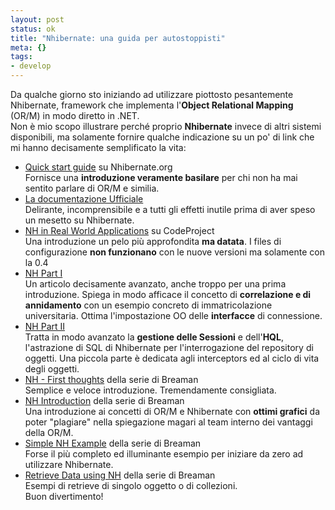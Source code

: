 ```yaml
--- 
layout: post
status: ok
title: "Nhibernate: una guida per autostoppisti"
meta: {}
tags: 
- develop
---
```

Da qualche giorno sto iniziando ad utilizzare piottosto pesantemente Nhibernate, framework che implementa l'**Object Relational Mapping** (OR/M) in modo diretto in .NET.  
Non è mio scopo illustrare perché proprio **Nhibernate** invece di altri sistemi disponibili, ma solamente fornire qualche indicazione su un po' di link che mi hanno decisamente semplificato la vita:
* [Quick start guide](http://wiki.nhibernate.org/display/NH/Quick+Start+Guide) su Nhibernate.org  
    Fornisce una **introduzione veramente basilare** per chi non ha mai sentito parlare di OR/M e similia.  
* [La documentazione Ufficiale](http://nhibernate.sourceforge.net/nh-docs/en/html/chunk/)  
    Delirante, incomprensibile e a tutti gli effetti inutile prima di aver speso un mesetto su Nhibernate.
* [NH in Real World Applications](http://www.codeproject.com/dotnet/nhibernatept1.asp) su CodeProject  
    Una introduzione un pelo più approfondita **ma datata**. I files di configurazione **non funzionano** con le nuove versioni ma solamente con la 0.4  
* [NH Part I](http://www.theserverside.net/articles/showarticle.tss?id=NHibernate)  
    Un articolo decisamente avanzato, anche troppo per una prima introduzione. Spiega in modo afficace il concetto di **correlazione e di annidamento** con un esempio concreto di immatricolazione universitaria. Ottima l'impostazione OO delle **interfacce** di connessione.  
* [NH Part II](http://www.theserverside.net/articles/showarticle.tss?id=NHibernate)  
    Tratta in modo avanzato la **gestione delle Sessioni** e dell'**HQL**, l'astrazione di SQL di Nhibernate per l'interrogazione del repository di oggetti. Una piccola parte è dedicata agli interceptors ed al ciclo di vita degli oggetti.
* [NH - First thoughts](http://breaman.net/index.php?p=40) della serie di Breaman  
   Semplice e veloce introduzione. Tremendamente consigliata.
* [NH Introduction](http://breaman.net/index.php?p=46)  della serie di Breaman  
   Una introduzione ai concetti di OR/M e Nhibernate con **ottimi grafici** da poter "plagiare" nella spiegazione magari al team interno dei vantaggi della OR/M.
* [Simple NH Example](http://breaman.net/index.php?p=47)  della serie di Breaman  
   Forse il più completo ed illuminante esempio per iniziare da zero ad utilizzare Nhibernate.
* [Retrieve Data using NH](http://breaman.net/index.php?p=48) della serie di Breaman  
   Esempi di retrieve di singolo oggetto o di collezioni.  
Buon divertimento! 
